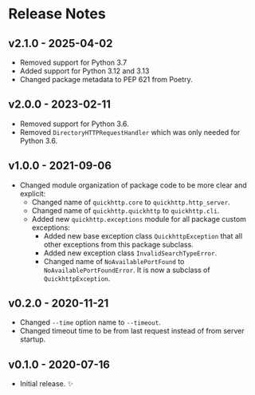 # Release Notes

## v2.1.0 - 2025-04-02

- Removed support for Python 3.7
- Added support for Python 3.12 and 3.13
- Changed package metadata to PEP 621 from Poetry.

## v2.0.0 - 2023-02-11

- Removed support for Python 3.6.
- Removed `DirectoryHTTPRequestHandler` which was only needed for Python 3.6.

## v1.0.0 - 2021-09-06

- Changed module organization of package code to be more clear and explicit:
  - Changed name of `quickhttp.core` to `quickhttp.http_server`.
  - Changed name of `quickhttp.quickhttp` to `quickhttp.cli`.
  - Added new `quickhttp.exceptions` module for all package custom exceptions:
    - Added new base exception class `QuickhttpException` that all other exceptions from this package subclass.
    - Added new exception class `InvalidSearchTypeError`.
    - Changed name of `NoAvailablePortFound` to `NoAvailablePortFoundError`. It is now a subclass of `QuickhttpException`.


## v0.2.0 - 2020-11-21

- Changed `--time` option name to `--timeout`.
- Changed timeout time to be from last request instead of from server startup.

## v0.1.0 - 2020-07-16

- Initial release. :sparkles:
